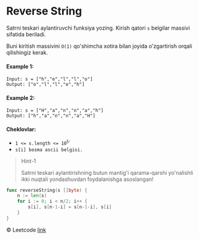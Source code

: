 # Reverse String

Satrni teskari aylantiruvchi funksiya yozing. Kirish qatori `s` belgilar massivi sifatida beriladi.

Buni kiritish massivini `O(1)` qo'shimcha xotira bilan joyida o'zgartirish orqali qilishingiz kerak.

#### Example 1:
```
Input: s = ["h","e","l","l","o"]
Output: ["o","l","l","e","h"]
```

#### Example 2:
```
Input: s = ["H","a","n","n","a","h"]
Output: ["h","a","n","n","a","H"]
```

#### Cheklovlar:

* <code>1 <= s.length <= 10<sup>5</sup></code>`
* `s[i] bosma ascii belgisi.`

> Hint-1
>
> Satrni teskari aylantirishning butun mantig'i qarama-qarshi yo'nalishli ikki nuqtali yondashuvdan foydalanishga asoslangan!

```go
func reverseString(s []byte) {
	n := len(s)
	for i := 0; i < n/2; i++ {
		s[i], s[n-1-i] = s[n-1-i], s[i]
	}
}
```

© Leetcode [link](https://leetcode.com/explore/learn/card/array-and-string/205/array-two-pointer-technique/1183/)